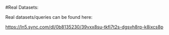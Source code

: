 #Real Datasets: 

Real datasets/queries can be found here:

https://ln5.sync.com/dl/0b8135230/39vxx8su-tkfi7t2s-dgsvh8rp-k8ixcs8p
